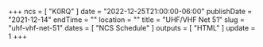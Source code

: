 +++
ncs = [ "K0RQ" ]
date = "2022-12-25T21:00:00-06:00"
publishDate = "2021-12-14"
endTime = ""
location = ""
title = "UHF/VHF Net 51"
slug = "uhf-vhf-net-51"
dates = [ "NCS Schedule" ]
outputs = [ "HTML" ]
update = 1
+++
